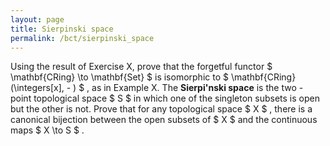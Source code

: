 ```yaml
---
layout: page
title: Sierpinski space
permalink: /bct/sierpinski_space
---
```

Using the result of Exercise X, prove that the forgetful functor $ \mathbf{CRing} \to \mathbf{Set} $ is isomorphic to $ \mathbf{CRing}(\integers[x], - ) $ , as in Example X. The **Sierpi\'nski space** is the two - point topological space $ S $ in which one of the singleton subsets is open but the other is not. Prove that for any topological space $ X $ , there is a canonical bijection between the open subsets of $ X $ and the continuous maps $ X \to S $ .
